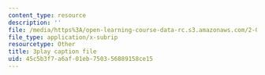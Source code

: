 ```yaml
---
content_type: resource
description: ''
file: /media/https%3A/open-learning-course-data-rc.s3.amazonaws.com/2-003sc-engineering-dynamics-fall-2011/45c5b3f7a6af01eb750356889158ce15_mB_rrEN_Ltc.srt
file_type: application/x-subrip
resourcetype: Other
title: 3play caption file
uid: 45c5b3f7-a6af-01eb-7503-56889158ce15
---
```

